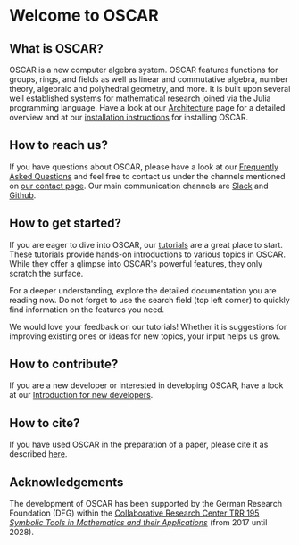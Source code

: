 # Welcome to OSCAR

## What is OSCAR?

OSCAR is a new computer algebra system. OSCAR features functions for groups,
rings, and fields as well as linear and commutative algebra, number theory,
algebraic and polyhedral geometry, and more. It is built upon several well
established systems for mathematical research joined via the Julia programming
language. Have a look at our [Architecture](@ref) page for a detailed overview
and at our [installation
instructions](https://www.oscar-system.org/install/) for installing OSCAR.


## How to reach us?

If you have questions about OSCAR, please have a look at our [Frequently Asked
Questions](@ref) and feel free to contact us under the channels mentioned on
[our contact page](https://www.oscar-system.org/contact-and-support/). Our main
communication channels are [Slack](https://oscar-system.org/slack)
and [Github](https://github.com/oscar-system/Oscar.jl).


## How to get started?

If you are eager to dive into OSCAR, our [tutorials](https://www.oscar-system.org/tutorials/)
are a great place to start. These tutorials provide hands-on introductions to various topics
in OSCAR. While they offer a glimpse into OSCAR's powerful features, they only scratch the surface.

For a deeper understanding, explore the detailed documentation you are reading now. Do not forget
to use the search field (top left corner) to quickly find information on the features you need.

We would love your feedback on our tutorials! Whether it is suggestions for improving existing
ones or ideas for new topics, your input helps us grow.


## How to contribute?

If you are a new developer or interested in developing OSCAR, have a look at
our [Introduction for new developers](@ref).


## How to cite?

If you have used OSCAR in the preparation of a paper, please cite it as described [here](https://github.com/oscar-system/Oscar.jl?tab=readme-ov-file#citing-oscar).

## Acknowledgements

The development of OSCAR has been supported
by the German Research Foundation (DFG) within the
[Collaborative Research Center TRR 195 *Symbolic Tools in Mathematics
and their Applications*](https://www.computeralgebra.de/sfb/)
(from 2017 until 2028).
